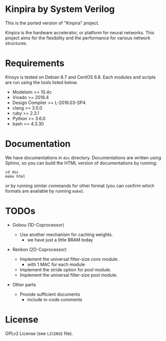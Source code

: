 Kinpira by System Verilog
==================================================

This is the ported version of "Kinpira" project.

Kinpira is the hardware accelerator, or platform for neural networks.
This project aims for the flexibility and the performance
for various network structures.

Requirements
==================================================

Kinsys is tested on Debian 8.7 and CentOS 6.8.
Each modules and scripts are run using the tools listed below.

* Modelsim >= 10.4c
* Vivado >= 2016.4
* Design Compiler >= L-2016.03-SP4
* clang >= 3.5.0
* ruby >= 2.3.1
* Python >= 3.6.0
* bash >= 4.3.30

Documentation
==================================================

We have documentations in `doc` directory.
Documentations are written using Sphinx,
so you can build the HTML version of documentations by running:
```
cd doc
make html
```
or by running similar commands for other format
(you can confirm which formats are available by running `make`).

TODOs
==================================================

* Gobou (1D-Coprocessor)
  - Use another mechanism for caching weights.
    + we have just a little BRAM today

* Renkon (2D-Coprocessor)
  - Implement the universal filter-size conv module.
    + with 1 MAC for each module
  - Implement the stride option for pool module.
  - Implement the universal filter-size pool module.

* Other parts
  - Provide sufficient documents
    + include in-code comments

License
==================================================

GPLv2 License (see `LICENSE` file).
